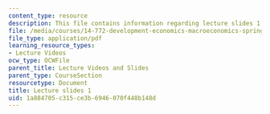 ```yaml
---
content_type: resource
description: This file contains information regarding lecture slides 1.
file: /media/courses/14-772-development-economics-macroeconomics-spring-2013/1a884705c315ce3b6946070f448b148d_MIT14_772S13_lecture1.pdf
file_type: application/pdf
learning_resource_types:
- Lecture Videos
ocw_type: OCWFile
parent_title: Lecture Videos and Slides
parent_type: CourseSection
resourcetype: Document
title: Lecture slides 1
uid: 1a884705-c315-ce3b-6946-070f448b148d
---
```

